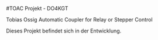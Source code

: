 #TOAC Projekt - DO4KGT

Tobias Ossig Automatic Coupler for Relay or Stepper Control

Dieses Projekt befindet sich in der Entwicklung.
